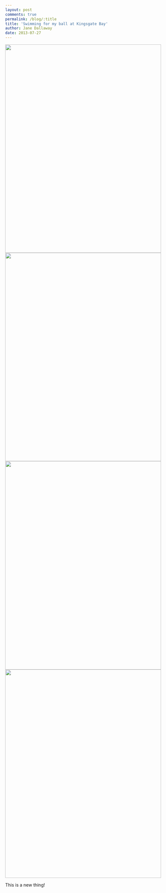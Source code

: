 ```yaml
---
layout: post
comments: true
permalink: /blog/:title
title: 'Swimming for my ball at Kingsgate Bay'
author: Jane Dallaway
date: 2013-07-27
---
```


<div><a href="//static.skitters.dallaway.com/Mphoto_1.JPG"><img src="//static.skitters.dallaway.com/Mphoto_1.JPG.500.JPG" width="500" height="669"/></a></div><div><a href="//static.skitters.dallaway.com/Xphoto_2.JPG"><img src="//static.skitters.dallaway.com/Xphoto_2.JPG.500.JPG" width="500" height="669"/></a></div><div><a href="//static.skitters.dallaway.com/Cphoto_3.JPG"><img src="//static.skitters.dallaway.com/Cphoto_3.JPG.500.JPG" width="500" height="669"/></a></div><div><a href="//static.skitters.dallaway.com/photo_4.JPG"><img src="//static.skitters.dallaway.com/photo_4.JPG.500.JPG" width="500" height="669"/></a></div>

This is a new thing!

  


  


  


 
    
